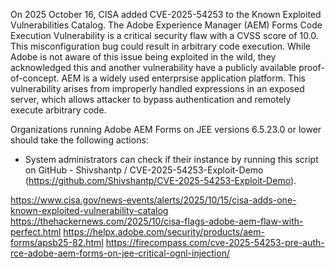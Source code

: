 

On 2025 October 16, CISA added CVE-2025-54253 to the Known Exploited Vulnerabilities Catalog. The Adobe Experience Manager (AEM) Forms Code Execution Vulnerability is a critical security flaw with a CVSS score of 10.0.
This misconfiguration bug could result in arbitrary code execution. While Adobe is not aware of this issue being exploited in the wild, they acknowledged this and another vulnerability have a publicly available proof-of-concept.
AEM is a widely used enterprsise application platform. This vulnerability arises from improperly handled expressions in an exposed server, which allows attacker to bypass authentication and remotely execute arbitrary code.

Organizations running Adobe AEM Forms on JEE versions 6.5.23.0 or lower should take the following actions:
- System administrators can check if their instance by running this script on GitHub - Shivshantp / CVE-2025-54253-Exploit-Demo (https://github.com/Shivshantp/CVE-2025-54253-Exploit-Demo).

https://www.cisa.gov/news-events/alerts/2025/10/15/cisa-adds-one-known-exploited-vulnerability-catalog
https://thehackernews.com/2025/10/cisa-flags-adobe-aem-flaw-with-perfect.html
https://helpx.adobe.com/security/products/aem-forms/apsb25-82.html
https://firecompass.com/cve-2025-54253-pre-auth-rce-adobe-aem-forms-on-jee-critical-ognl-injection/
